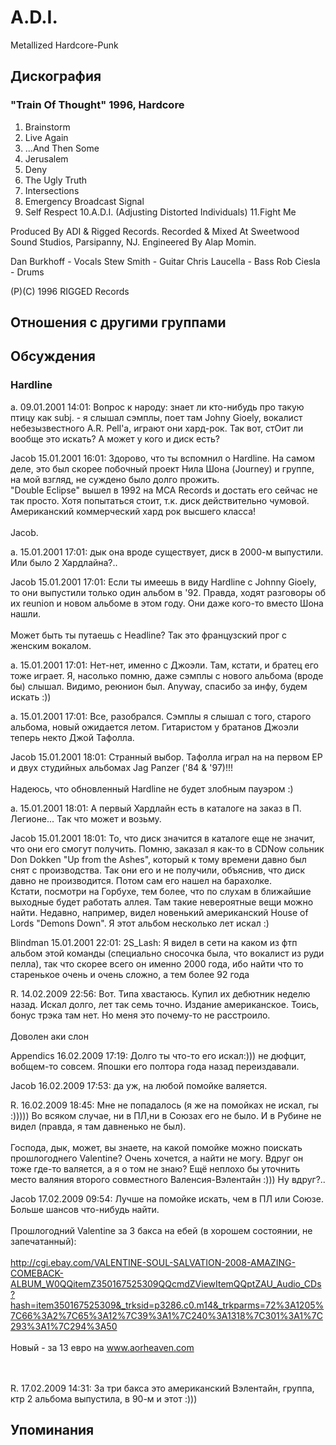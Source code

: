 # A.D.I.

Metallized Hardcore-Punk

## Дискография

### "Train Of Thought" 1996, Hardcore

1.  Brainstorm
2.  Live Again
3.  ...And Then Some
4.  Jerusalem
5.  Deny
6.  The Ugly Truth
7.  Intersections
8.  Emergency Broadcast Signal
9.  Self Respect
10.A.D.I. (Adjusting Distorted Individuals)
11.Fight Me

Produced By ADI & Rigged Records.
Recorded & Mixed At Sweetwood Sound Studios, Parsipanny, NJ.
Engineered By Alap Momin.

Dan Burkhoff - Vocals
Stew Smith - Guitar
Chris Laucella - Bass
Rob Ciesla - Drums

(P)(C) 1996 RIGGED Records


## Отношения с другими группами


## Обсуждения

### Hardline

a. 09.01.2001 14:01:
Вопрос к народу: знает ли кто-нибудь про такую птицу как subj. - я слышал сэмплы, поет там Johny Gioely, вокалист небезызвестного A.R. Pell'a, играют они хард-рок. Так вот, стОит ли вообще это искать? А может у кого и диск есть?

Jacob 15.01.2001 16:01:
Здорово, что ты вспомнил о Hardline. На самом деле, это был скорее побочный проект Нила Шона (Journey) и группе, на мой взгляд, не суждено было долго прожить. <BR>"Double Eclipse" вышел в 1992 на MCA Records и достать его сейчас не так просто. Хотя попытаться стоит, т.к. диск действительно чумовой. Американский коммерческий хард рок высшего класса!<BR><BR>Jacob.

a. 15.01.2001 17:01:
дык она вроде существует, диск в 2000-м выпустили. Или было 2 Хардлайна?..

Jacob 15.01.2001 17:01:
Если ты имеешь в виду Hardline с Johnny Gioely, то они выпустили только один альбом в '92. Правда, ходят разговоры об их reunion и новом альбоме в этом году. Они даже кого-то вместо Шона нашли.<BR><BR>Может быть ты путаешь с Headline? Так это французский прог с женским вокалом.

a. 15.01.2001 17:01:
Нет-нет, именно с Джоэли. Там, кстати, и братец его тоже играет. Я, насолько помню, даже сэмплы с нового альбома (вроде бы) слышал. Видимо, реюнион был. Anyway, спасибо за инфу, будем искать :))

a. 15.01.2001 17:01:
Все, разобрался. Сэмплы я слышал с того, старого альбома, новый ожидается летом. Гитаристом у братанов Джоэли теперь некто Джой Тафолла.

Jacob 15.01.2001 18:01:
Странный выбор. Тафолла играл на на первом EP и двух студийных альбомах Jag Panzer ('84 & '97)!!!<BR><BR>Надеюсь, что обновленный Hardline не будет злобным пауэром :)

a. 15.01.2001 18:01:
А первый Хардлайн есть в каталоге на заказ в П. Легионе... Так что может и возьму.

Jacob 15.01.2001 18:01:
То, что диск значится в каталоге еще не значит, что они его смогут получить. Помню, заказал я как-то в CDNow сольник Don Dokken "Up from the Ashes", который к тому времени давно был снят с производства. Так они его и не получили, объяснив, что диск давно не производится. Потом сам его нашел на барахолке.<BR>Кстати, посмотри на Горбухе, тем более, что по слухам в ближайшие выходные будет работать аллея. Там такие невероятные вещи можно найти. Недавно, например, видел новенький американский House of Lords "Demons Down". Я этот альбом несколько лет искал :)

Blindman 15.01.2001 22:01:
2S_Lash: Я видел в сети на каком из фтп альбом этой команды (специально сносочка была, что вокалист из руди пелла), так что скорее всего он именно 2000 года, ибо найти что то старенькое очень и очень сложно, а тем более 92 года

R. 14.02.2009 22:56:
Вот. Типа хвастаюсь. Купил их дебютник неделю назад. Искал долго, лет так семь точно. Издание американское. Тоись, бонус трэка там нет. Но меня это почему-то не расстроило. <BR><BR>Доволен аки слон

Appendics 16.02.2009 17:19:
Долго ты что-то его искал:))) не дюфцит, вобщем-то совсем. Япошки его полтора года назад переиздавали.

Jacob 16.02.2009 17:53:
да уж, на любой помойке валяется.

R. 16.02.2009 18:45:
Мне не попадалось (я же на помойках не искал, гы :)))))  Во всяком случае, ни в ПЛ,ни в Союзах его не было. И в Рубине не видел (правда, я там давненько не был).<BR><BR>Господа, дык, может, вы знаете, на какой помойке можно поискать прошлогоднего Valentine? Очень хочется, а найти не могу. Вдруг он тоже где-то валяется, а я о том не знаю? Ещё неплохо бы уточнить место валяния второго совместного Валенсия-Вэлентайн :))) Ну вдруг?..

Jacob 17.02.2009 09:54:
Лучше на помойке искать, чем в ПЛ или Союзе. Больше шансов что-нибудь найти.<BR><BR>Прошлогодний Valentine за 3 бакса на ебей (в хорошем состоянии, не запечатанный):<BR><BR><A HREF="http://cgi.ebay.com/VALENTINE-SOUL-SALVATION-2008-AMAZING-COMEBACK-ALBUM_W0QQitemZ350167525309QQcmdZViewItemQQptZAU_Audio_CDs?hash=item350167525309&_trksid=p3286.c0.m14&_trkparms=72%3A1205%7C66%3A2%7C65%3A12%7C39%3A1%7C240%3A1318%7C301%3A1%7C293%3A1%7C294%3A50" TARGET="_blank">http://cgi.ebay.com/VALENTINE-SOUL-SALVATION-2008-AMAZING-COMEBACK-ALBUM_W0QQitemZ350167525309QQcmdZViewItemQQptZAU_Audio_CDs?hash=item350167525309&_trksid=p3286.c0.m14&_trkparms=72%3A1205%7C66%3A2%7C65%3A12%7C39%3A1%7C240%3A1318%7C301%3A1%7C293%3A1%7C294%3A50</A><BR><BR>Новый - за 13 евро на www.aorheaven.com<BR><BR><BR>

R. 17.02.2009 14:31:
За три бакса это американский Вэлентайн, группа, ктр 2 альбома выпустила, в 90-м и этот :)))



## Упоминания

